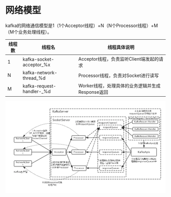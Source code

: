 # 网络模型

kafka的网络通信模型是1（1个Acceptor线程）+N（N个Processor线程）+M（M个业务处理线程）。

|  线程数 |线程名   |线程具体说明|
| ------------ | ------------ |------------ |
|  1 | kafka-socket-acceptor_%x   |Acceptor线程，负责监听Client端发起的请求 |
|  N |kafka-network-thread_%d	 |Processor线程，负责对Socket进行读写 |
|  M |kafka-request-handler-_%d    |Worker线程，处理具体的业务逻辑并生成Response返回 |
![](../../../../../../../pictures/kafka/网络模型_images/4f7b3185.png)